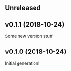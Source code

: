 ## Unreleased

## v0.1.1 (2018-10-24)

Some new version stuff

## v0.1.0 (2018-10-24)

Initial generation!

